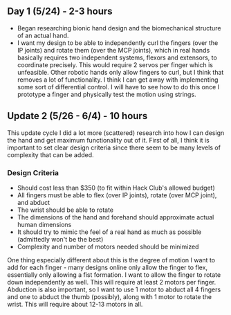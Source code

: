 ## Day 1 (5/24) - 2-3 hours

- Began researching bionic hand design and the biomechanical structure of an actual hand.
- I want my design to be able to independently curl the fingers (over the IP joints) and rotate them (over the MCP joints), which in real hands basically requires two independent systems, flexors and extensors, to coordinate precisely. This would require 2 servos per finger which is unfeasible. Other robotic hands only allow fingers to curl, but I think that removes a lot of functionality. I think I can get away with implementing some sort of differential control. I will have to see how to do this once I prototype a finger and physically test the motion using strings. 

## Update 2 (5/26 - 6/4) - 10 hours

This update cycle I did a lot more (scattered) research into how I can design the hand and get maximum functionality out of it. First of all, I think it is important to set clear design criteria since there seem to be many levels of complexity that can be added.

### Design Criteria
- Should cost less than $350 (to fit within Hack Club's allowed budget)
- All fingers must be able to flex (over IP joints), rotate (over MCP joint), and abduct
- The wrist should be able to rotate
- The dimensions of the hand and forehand should approximate actual human dimensions
- It should try to mimic the feel of a real hand as much as possible (admittedly won't be the best)
- Complexity and number of motors needed should be minimized

One thing especially different about this is the degree of motion I want to add for each finger - many designs online only allow the finger to flex, essentially only allowing a fist formation. I want to allow the finger to rotate down independently as well. This will require at least 2 motors per finger. Abduction is also important, so I want to use 1 motor to abduct all 4 fingers and one to abduct the thumb (possibly), along with 1 motor to rotate the wrist. This will require about 12-13 motors in all. 
